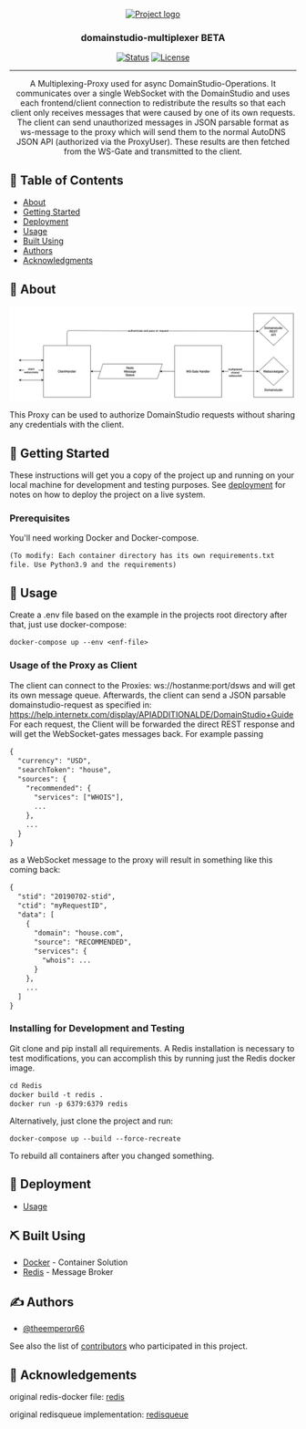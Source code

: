 <p align="center">
  <a href="" rel="noopener">
 <img width=200px height=200px src="https://login.autodns.com/resources/img/autodns_new_logo_4c.svg" alt="Project logo"></a>
</p>

<h3 align="center">domainstudio-multiplexer BETA</h3>

<div align="center">

[![Status](https://img.shields.io/badge/status-active-success.svg)]()
[![License](https://img.shields.io/badge/license-MIT-blue.svg)](/LICENSE)

</div>

---

<p align="center"> A Multiplexing-Proxy used for async DomainStudio-Operations. It communicates over a single WebSocket with the DomainStudio and uses each frontend/client connection to redistribute the results so that each client only receives messages that were caused by one of its own requests. The client can send unauthorized messages in JSON parsable format as ws-message to the proxy which will send them to the normal AutoDNS JSON API (authorized via the ProxyUser). These results are then fetched from the WS-Gate and transmitted to the client.
    <br> 
</p>

## 📝 Table of Contents

- [About](#about)
- [Getting Started](#getting_started)
- [Deployment](#deployment)
- [Usage](#usage)
- [Built Using](#built_using)
- [Authors](#authors)
- [Acknowledgments](#acknowledgement)

## 🧐 About <a name = "about"></a>
![Structure](https://github.com/InterNetX/domainstudio-multiplexer/blob/main/images/structure.jpg)

This Proxy can be used to authorize DomainStudio requests without sharing any credentials with the client. 

## 🏁 Getting Started <a name = "getting_started"></a>

These instructions will get you a copy of the project up and running on your local machine for development and testing purposes. See [deployment](#deployment) for notes on how to deploy the project on a live system.

### Prerequisites

You'll need working Docker and Docker-compose.

```
(To modify: Each container directory has its own requirements.txt file. Use Python3.9 and the requirements)
```

## 🎈 Usage <a name="usage"></a>

Create a .env file based on the example in the projects root directory after that,
just use docker-compose:
```
docker-compose up --env <enf-file>
```

### Usage of the Proxy as Client 

The client can connect to the Proxies: ws://hostanme:port/dsws and will get its own message queue.
Afterwards, the client can send a JSON parsable domainstudio-request as specified in:
https://help.internetx.com/display/APIADDITIONALDE/DomainStudio+Guide
For each request, the Client will be forwarded the direct REST response and will get the WebSocket-gates messages back.
For example passing
```
{
  "currency": "USD",
  "searchToken": "house",
  "sources": {
    "recommended": {
      "services": ["WHOIS"],
      ...
    },
    ...
  }
}
```
as a WebSocket message to the proxy will result in something like this coming back:
```
{
  "stid": "20190702-stid",
  "ctid": "myRequestID",
  "data": [
    {
      "domain": "house.com",
      "source": "RECOMMENDED",
      "services": {
        "whois": ...
      }
    },
    ...
  ]
}
```

### Installing for Development and Testing

Git clone and pip install all requirements.
A Redis installation is necessary to test modifications, you can accomplish this by running just the Redis docker image.

```
cd Redis
docker build -t redis .
docker run -p 6379:6379 redis
```
Alternatively, just clone the project and run:

```
docker-compose up --build --force-recreate 
```
To rebuild all containers after you changed something.

## 🚀 Deployment <a name = "deployment"></a>

- [Usage](#usage)

## ⛏️ Built Using <a name = "built_using"></a>

- [Docker](https://www.docker.com) - Container Solution
- [Redis](https://redis.io/) - Message Broker

## ✍️ Authors <a name = "authors"></a>

- [@theemperor66](https://github.com/theemperor66)

See also the list of [contributors](https://github.com/InterNetX/domainstudio-multiplexer/contributors) who participated in this project.

## 🎉 Acknowledgements <a name = "acknowledgement"></a>

original redis-docker file: [redis](https://github.com/dockerfile/redis/blob/master/Dockerfile)

original redisqueue implementation: [redisqueue](http://peter-hoffmann.com/2012/python-simple-queue-redis-queue.html)
